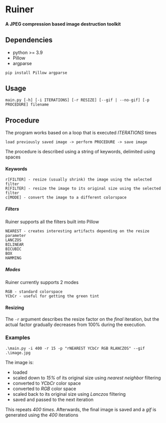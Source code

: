 # Ruiner
#### A JPEG compression based image destruction toolkit

## Dependencies
- python >= 3.9
- Pillow
- argparse
```
pip install Pillow argparse
```

## Usage
```
main.py [-h] [-i ITERATIONS] [-r RESIZE] [--gif | --no-gif] [-p PROCEDURE] filename
```

## Procedure
The program works based on a loop that is executed *ITERATIONS* times

`load previously saved image -> perform PROCEDURE -> save image`

The procedure is described using a string of keywords, delimited using spaces
#### Keywords
```
r[FILTER] - resize (usually shrink) the image using the selected filter
R[FILTER] - resize the image to its original size using the selected filter
c[MODE] - convert the image to a different colorspace
```

##### Filters
Ruiner supports all the filters built into Pillow
```
NEAREST - creates interesting artifacts depending on the resize parameter
LANCZOS
BILINEAR
BICUBIC
BOX
HAMMING
```

##### Modes
Ruiner currently supports 2 modes
```
RGB - standard colorspace
YCbCr - useful for getting the green tint
```

#### Resizing
The `-r` argument describes the resize factor on the *final* iteration, 
but the actual factor gradually decreases from 100% during the execution.

### Examples
`.\main.py -i 400 -r 15 -p "rNEAREST YCbCr RGB RLANCZOS" --gif .\image.jpg`

The image is:
- loaded
- scaled down to *15%* of its original size using *nearest neighbor* filtering
- converted to *YCbCr* color space
- converted to *RGB* color space
- scaled back to its original size using *Lanczos* filtering
- saved and passed to the next iteration

This repeats *400 times*. Afterwards, the final image is saved and a *gif* is generated using the *400* iterations 